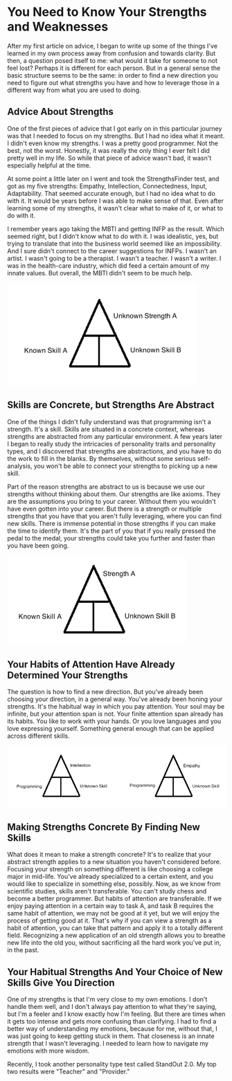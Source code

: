 # You Need to Know Your Strengths and Weaknesses

After my first article on advice, I began to write up some of the things I've learned in my own process away from confusion and towards clarity. But then, a question posed itself to me: what would it take for someone to not feel lost? Perhaps it is different for each person. But in a general sense the basic structure seems to be the same: in order to find a new direction you need to figure out what strengths you have and how to leverage those in a different way from what you are used to doing.

## Advice About Strengths

One of the first pieces of advice that I got early on in this particular journey was that I needed to focus on my strengths. But I had no idea what it meant. I didn't even know my strengths. I was a pretty good programmer. Not the best, not the worst. Honestly, it was really the only thing I ever felt I did pretty well in my life. So while that piece of advice wasn't bad, it wasn't especially helpful at the time.

At some point a little later on I went and took the StrengthsFinder test, and got as my five strengths: Empathy, Intellection, Connectedness, Input, Adaptability. That seemed accurate enough, but I had no idea what to do with it. It would be years before I was able to make sense of that. Even after learning some of my strengths, it wasn't clear what to make of it, or what to do with it. 

I remember years ago taking the MBTI and getting INFP as the result. Which seemed right, but I didn't know what to do with it. I was idealistic, yes, but trying to translate that into the business world seemed like an impossibility. And I sure didn't connect to the career suggestions for INFPs. I wasn't an artist. I wasn't going to be a therapist. I wasn't a teacher. I wasn't a writer. I was in the health-care industry, which did feed a certain amount of my innate values. But overall, the MBTI didn't seem to be much help.

![Figure 1](images/strengths_initial.png "Abstract Strengths")

## Skills are Concrete, but Strengths Are Abstract

One of the things I didn't fully understand was that programming isn't a strength. It's a skill. Skills are situated in a concrete context, whereas strengths are abstracted from any particular environment. A few years later I began to really study the intricacies of personality traits and personality types, and I discovered that strengths are abstractions, and you have to do the work to fill in the blanks. By themselves, without some serious self-analysis, you won't be able to connect your strengths to picking up a new skill.

Part of the reason strengths are abstract to us is because we use our strengths without thinking about them. Our strengths are like axioms. They are the assumptions you bring to your career. Without them you wouldn't have even gotten into your career. But there is a strength or multiple strengths that you have that you aren't fully leveraging, where you can find new skills. There is immense potential in those strengths if you can make the time to identify them. It's the part of you that if you really pressed the pedal to the medal, your strengths could take you further and faster than you have been going.


![Figure 2](images/strengths_skills.png "Abstract Strengths and Concrete Skills")


## Your Habits of Attention Have Already Determined Your Strengths

The question is how to find a new direction. But you've already been choosing your direction, in a general way. You've already been honing your strengths. It's the habitual way in which you pay attention. Your soul may be infinite, but your attention span is not. Your finite attention span already has its habits. You like to work with your hands. Or you love languages and you love expressing yourself. Something general enough that can be applied across different skills.

![Figure 3](images/strengths_examples.png "Examples of Strengths to Fill In the Unknown Skill")

## Making Strengths Concrete By Finding New Skills

What does it mean to make a strength concrete? It's to realize that your abstract strength applies to a new situation you haven't considered before. Focusing your strength on something different is like choosing a college major in mid-life. You've already specialized to a certain extent, and you would like to specialize in something else, possibly. Now, as we know from scientific studies, skills aren't transferable. You can't study chess and become a better programmer. But habits of attention are transferable. If we enjoy paying attention in a certain way to task A, and task B requires the same habit of attention, we may not be good at it yet, but we will enjoy the process of getting good at it. That's why if you can view a strength as a habit of attention, you can take that pattern and apply it to a totally different field. Recognizing a new application of an old strength allows you to breathe new life into the old you, without sacrificing all the hard work you've put in, in the past.



## Your Habitual Strengths And Your Choice of New Skills Give You Direction


One of my strengths is that I'm very close to my own emotions. I don't handle them well, and I don't always pay attention to what they're saying, but I'm a feeler and I know exactly how I'm feeling. But there are times when it gets too intense and gets more confusing than clarifying. I had to find a better way of understanding my emotions, because for me, without that, I was just going to keep getting stuck in them. That closeness is an innate strength that I wasn't leveraging. I needed to learn how to navigate my emotions with more wisdom.

Recently, I took another personality type test called StandOut 2.0. My top two results were "Teacher" and "Provider." 
